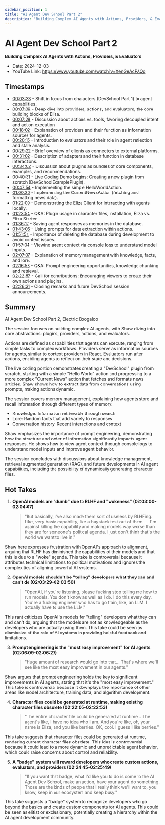 ```yaml
---
sidebar_position: 1
title: "AI Agent Dev School Part 2"
description: "Building Complex AI Agents with Actions, Providers, & Evaluators"
---
```


# AI Agent Dev School Part 2

**Building Complex AI Agents with Actions, Providers, & Evaluators**

- Date: 2024-12-03
- YouTube Link: https://www.youtube.com/watch?v=XenGeAcPAQo

## Timestamps

- [00:03:33](https://www.youtube.com/watch?v=XenGeAcPAQo&t=213) - Shift in focus from characters (DevSchool Part 1) to agent capabilities.
- [00:07:09](https://www.youtube.com/watch?v=XenGeAcPAQo&t=429) - Deep dive into providers, actions, and evaluators, the core building blocks of Eliza.
- [00:07:28](https://www.youtube.com/watch?v=XenGeAcPAQo&t=448) - Discussion about actions vs. tools, favoring decoupled intent and action execution.
- [00:18:02](https://www.youtube.com/watch?v=XenGeAcPAQo&t=1082) - Explanation of providers and their function as information sources for agents.
- [00:20:15](https://www.youtube.com/watch?v=XenGeAcPAQo&t=1215) - Introduction to evaluators and their role in agent reflection and state analysis.
- [00:29:22](https://www.youtube.com/watch?v=XenGeAcPAQo&t=1762) - Brief overview of clients as connectors to external platforms.
- [00:31:02](https://www.youtube.com/watch?v=XenGeAcPAQo&t=1862) - Description of adapters and their function in database interactions.
- [00:34:02](https://www.youtube.com/watch?v=XenGeAcPAQo&t=2042) - Discussion about plugins as bundles of core components, examples, and recommendations.
- [00:40:31](https://www.youtube.com/watch?v=XenGeAcPAQo&t=2431) - Live Coding Demo begins: Creating a new plugin from scratch (DevSchoolExamplePlugin).
- [00:47:54](https://www.youtube.com/watch?v=XenGeAcPAQo&t=2874) - Implementing the simple HelloWorldAction.
- [01:00:26](https://www.youtube.com/watch?v=XenGeAcPAQo&t=3626) - Implementing the CurrentNewsAction (fetching and formatting news data).
- [01:22:09](https://www.youtube.com/watch?v=XenGeAcPAQo&t=4929) - Demonstrating the Eliza Client for interacting with agents locally.
- [01:23:54](https://www.youtube.com/watch?v=XenGeAcPAQo&t=5034) - Q&A: Plugin usage in character files, installation, Eliza vs. Eliza Starter.
- [01:36:17](https://www.youtube.com/watch?v=XenGeAcPAQo&t=5777) - Saving agent responses as memories in the database.
- [01:43:06](https://www.youtube.com/watch?v=XenGeAcPAQo&t=6186) - Using prompts for data extraction within actions.
- [01:51:54](https://www.youtube.com/watch?v=XenGeAcPAQo&t=6714) - Importance of deleting the database during development to avoid context issues.
- [01:57:04](https://www.youtube.com/watch?v=XenGeAcPAQo&t=7024) - Viewing agent context via console logs to understand model inputs.
- [02:07:07](https://www.youtube.com/watch?v=XenGeAcPAQo&t=7627) - Explanation of memory management with knowledge, facts, and lore.
- [02:16:53](https://www.youtube.com/watch?v=XenGeAcPAQo&t=8213) - Q&A: Prompt engineering opportunities, knowledge chunking and retrieval.
- [02:22:57](https://www.youtube.com/watch?v=XenGeAcPAQo&t=8577) - Call for contributions: Encouraging viewers to create their own actions and plugins.
- [02:26:31](https://www.youtube.com/watch?v=XenGeAcPAQo&t=8791) - Closing remarks and future DevSchool session announcements.

## Summary

AI Agent Dev School Part 2, Electric Boogaloo

The session focuses on building complex AI agents, with Shaw diving into core abstractions: plugins, providers, actions, and evaluators.

Actions are defined as capabilities that agents can execute, ranging from simple tasks to complex workflows. Providers serve as information sources for agents, similar to context providers in React. Evaluators run after actions, enabling agents to reflect on their state and decisions.

The live coding portion demonstrates creating a "DevSchool" plugin from scratch, starting with a simple "Hello World" action and progressing to a more complex "Current News" action that fetches and formats news articles. Shaw shows how to extract data from conversations using prompts, making actions dynamic.

The session covers memory management, explaining how agents store and recall information through different types of memory:

- Knowledge: Information retrievable through search
- Lore: Random facts that add variety to responses
- Conversation history: Recent interactions and context

Shaw emphasizes the importance of prompt engineering, demonstrating how the structure and order of information significantly impacts agent responses. He shows how to view agent context through console logs to understand model inputs and improve agent behavior.

The session concludes with discussions about knowledge management, retrieval augmented generation (RAG), and future developments in AI agent capabilities, including the possibility of dynamically generating character files.

## Hot Takes

1. **OpenAI models are "dumb" due to RLHF and "wokeness" (02:03:00-02:04:07)**
    > "But basically, I've also made them sort of useless by RLHFing. Like, very basic capability, like a haystack test out of them. ... I'm against killing the capability and making models way worse than they are for someone's political agenda. I just don't think that's the world we want to live in."

Shaw here expresses frustration with OpenAI's approach to alignment, arguing that RLHF has diminished the capabilities of their models and that this is due to a "woke" agenda. This take is controversial because it attributes technical limitations to political motivations and ignores the complexities of aligning powerful AI systems.

2. **OpenAI models shouldn't be "telling" developers what they can and can't do (02:03:29-02:03:50)**
    > "OpenAI, if you're listening, please fucking stop telling me how to run models. You don't know as well as I do. I do this every day. You're a fucking engineer who has to go train, like, an LLM. I actually have to use the LLM."

This rant criticizes OpenAI's models for "telling" developers what they can and can't do, arguing that the models are not as knowledgeable as the developers who are actually using them. This take could be seen as dismissive of the role of AI systems in providing helpful feedback and limitations.

3. **Prompt engineering is the "most easy improvement" for AI agents (02:06:09-02:06:27)**
    > "Huge amount of research would go into that... That's where we'll see like the most easy improvement in our agents."

Shaw argues that prompt engineering holds the key to significant improvements in AI agents, stating that it's the "most easy improvement." This take is controversial because it downplays the importance of other areas like model architecture, training data, and algorithm development.

4. **Character files could be generated at runtime, making existing character files obsolete (02:22:05-02:22:53)**
    > "The entire character file could be generated at runtime... The agent's like, I have no idea who I am. And you're like, oh, your name is Eliza, and you like berries. OK, cool. I guess I like berries."

This take suggests that character files could be generated at runtime, rendering current character files obsolete. This idea is controversial because it could lead to a more dynamic and unpredictable agent behavior, which could raise concerns about control and reliability.

5. **A "badge" system will reward developers who create custom actions, evaluators, and providers (02:24:45-02:25:49)**
    > "If you want that badge, what I'd like you to do is come to the AI Agent Dev School, make an action, have your agent do something. Those are the kinds of people that I really think we'll want to, you know, keep in our ecosystem and keep busy."

This take suggests a "badge" system to recognize developers who go beyond the basics and create custom components for AI agents. This could be seen as elitist or exclusionary, potentially creating a hierarchy within the AI agent development community.
